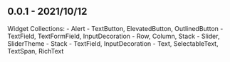 ## 0.0.1 - 2021/10/12
Widget Collections:
    - Alert
    - TextButton, ElevatedButton, OutlinedButton
    - TextField, TextFormField, InputDecoration
    - Row, Column, Stack
    - Slider, SliderTheme
    - Stack
    - TextField, InputDecoration
    - Text, SelectableText, TextSpan, RichText
